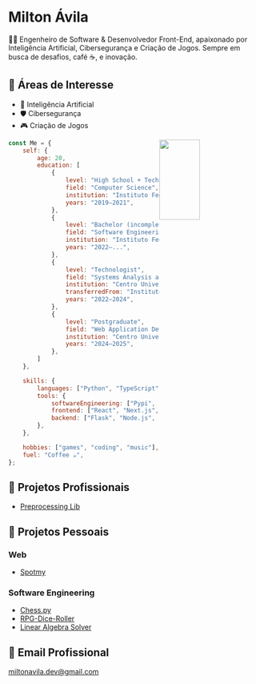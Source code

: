 # Milton Ávila
👨‍💻 Engenheiro de Software & Desenvolvedor Front-End, apaixonado por Inteligência Artificial, Cibersegurança e Criação de Jogos. Sempre em busca de desafios, café ☕, e inovação.

## 🎯 Áreas de Interesse
- 🧠 Inteligência Artificial
- 🛡️ Cibersegurança
- 🎮 Criação de Jogos

<img width="40%" height="160em" style="float: right;" src="https://github-readme-stats.vercel.app/api/top-langs/?username=Milton-Avila&layout=compact&langs_count=7&theme=dark"/>

```javascript
const Me = {
    self: {
        age: 20,
        education: [
            {
                level: "High School + Technical",
                field: "Computer Science",
                institution: "Instituto Federal de Goiás",
                years: "2019–2021",
            },
            {
                level: "Bachelor (incomplete)",
                field: "Software Engineering",
                institution: "Instituto Federal de Goiás",
                years: "2022–...",
            },
            {
                level: "Technologist",
                field: "Systems Analysis and Development",
                institution: "Centro Universitário ETEP",
                transferredFrom: "Instituto Federal de Goiás",
                years: "2022–2024",
            },
            {
                level: "Postgraduate",
                field: "Web Application Development",
                institution: "Centro Universitário ETEP",
                years: "2024–2025",
            },
        ]
    },

    skills: {
        languages: ["Python", "TypeScript", "JavaScript", "Ruby", "HTML & CSS"],
        tools: {
            softwareEngineering: ["Pypi", "Docker", "Jupyter", "Pandas", "Matplotlib", "NLTK", "Sklearn"],
            frontend: ["React", "Next.js", "Tailwind CSS", "Bootstrap"],
            backend: ["Flask", "Node.js", "Ruby on Rails"],
        },
    },

    hobbies: ["games", "coding", "music"],
    fuel: "Coffee ☕",
};
```

## 💼 Projetos Profissionais
- [Preprocessing Lib](https://github.com/TJGO-DIACDE/berna_tjgo_diacde_lib)

## 🚀 Projetos Pessoais

### Web
- [Spotmy](https://github.com/Milton-Avila/Spotmy)

### Software Engineering
- [Chess.py](https://github.com/Milton-Avila/Chess.py)
- [RPG-Dice-Roller](https://github.com/Milton-Avila/RPG-Dice-Roller)
- [Linear Algebra Solver](https://github.com/Milton-Avila/Linear-Algebra-Solver)

## 📧 Email Profissional
<miltonavila.dev@gmail.com>
